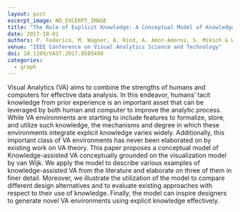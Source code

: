 ```yaml
---
layout: post
excerpt_image: NO_EXCERPT_IMAGE
title: "The Role of Explicit Knowledge: A Conceptual Model of Knowledge-Assisted Visual Analytics"
date: 2017-10-01
authors: P. Federico, M. Wagner, A. Rind, A. Amor-Amoros, S. Miksch & W. Aigner
venue: "IEEE Conference on Visual Analytics Science and Technology"
doi: 10.1109/VAST.2017.8585498
categories:
  - graph
---
```

Visual Analytics (VA) aims to combine the strengths of humans and computers for effective data analysis. In this endeavor, humans’ tacit knowledge from prior experience is an important asset that can be leveraged by both human and computer to improve the analytic process. While VA environments are starting to include features to formalize, store, and utilize such knowledge, the mechanisms and degree in which these environments integrate explicit knowledge varies widely. Additionally, this important class of VA environments has never been elaborated on by existing work on VA theory. This paper proposes a conceptual model of Knowledge-assisted VA conceptually grounded on the visualization model by van Wijk. We apply the model to describe various examples of knowledge-assisted VA from the literature and elaborate on three of them in finer detail. Moreover, we illustrate the utilization of the model to compare different design alternatives and to evaluate existing approaches with respect to their use of knowledge. Finally, the model can inspire designers to generate novel VA environments using explicit knowledge effectively.

